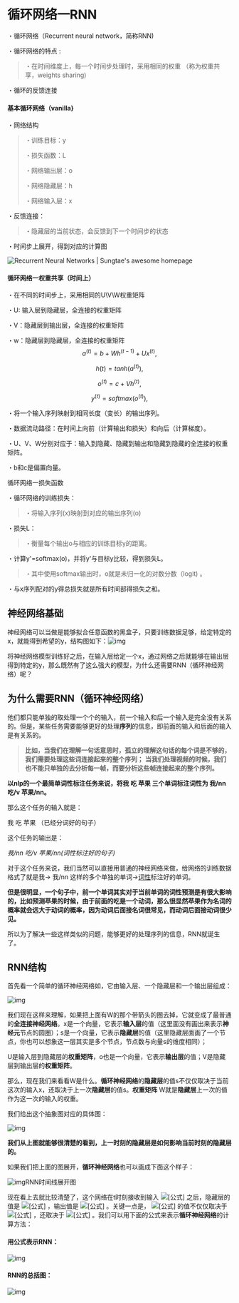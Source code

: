 # 循环网络一RNN 

・循环网络（Recurrent neural network，简称RNN) 

・循环网络的特点 :

> ・在时间维度上，每一个时间步处理时，采用相同的权重 （称为权重共享，weights sharing) 

・循环的反馈连接 

#### 基本循环网络（vanilla} 

・网络结构 

> ・训练目标：y 
>
> ・损失函数：L 
>
> ・网络输出层：o 
>
> ・网络隐藏层：h 
>
> ・网络输入层：x 

・反馈连接： 

> ・隐藏层的当前状态，会反馈到下一个时间步的状态 

・时间步上展开，得到对应的计算图 

![Recurrent Neural Networks | Sungtae&#39;s awesome homepage](https://www.cc.gatech.edu/~san37/img/dl/unfold.png)

#### 循环网络一权重共享（时间上） 

・在不同的时间步上，采用相同的U\V\W权重矩阵 

・U: 输入层到隐藏层，全连接的权重矩阵 

・V：隐藏层到输出层，全连接的权重矩阵 

・w：隐藏层到隐藏层，全连接的权重矩阵 
$$
a^{(t)} = b + Wh^{(t-1)} + Ux^{(t)},
$$

$$
h(t) = tanh(a^{(t)}),
$$

$$
o^{(t)} = c + Vh^{(t)},
$$

$$
y^{(t)} = softmax(o^{(t)}),
$$

・将一个输入序列映射到相同长度（变长）的输出序列。 

・数据流动路径：在时间上向前（计算输出和损失）和向后（计算梯度）。 

・U、V、W分别对应于：输入到隐藏、隐藏到输出和隐藏到隐藏的全连接的权重矩阵。 

・b和c是偏置向量。 



循环网络一损失函数 

・循环网络的训练损失： 

> ・将输入序列(x)映射到对应的输出序列(o) 

・损失L： 

> ・衡量每个输出o与相应的训练目标y的距离。 

・计算y'=softmax(o)，并将y'与目标y比较，得到损失L。 

> ・其中使用softmax输出时，o就是未归一化的对数分数（logit) 。

・与x序列配对的y得总损失就是所有时间部得损失之和。

## **神经网络基础**

神经网络可以当做是能够拟合任意函数的黑盒子，只要训练数据足够，给定特定的x，就能得到希望的y，结构图如下：![img](https://pic2.zhimg.com/80/v2-dbd25d81a8537985345a3e46077931ed_720w.jpg)

将神经网络模型训练好之后，在输入层给定一个x，通过网络之后就能够在输出层得到特定的y，那么既然有了这么强大的模型，为什么还需要RNN（循环神经网络）呢？

## **为什么需要RNN（循环神经网络）**

他们都只能单独的取处理一个个的输入，前一个输入和后一个输入是完全没有关系的。但是，某些任务需要能够更好的处理**序列**的信息，即前面的输入和后面的输入是有关系的。

> **比如，当我们在理解一句话意思时，孤立的理解这句话的每个词是不够的，我们需要处理这些词连接起来的整个序列；** **当我们处理视频的时候，我们也不能只单独的去分析每一帧，而要分析这些帧连接起来的整个序列。**

**以nlp的一个最简单词性标注任务来说，将我 吃 苹果 三个单词标注词性为 我/nn 吃/v 苹果/nn。**

那么这个任务的输入就是：

我 吃 苹果 （已经分词好的句子）

这个任务的输出是：

*我/nn 吃/v 苹果/nn(词性标注好的句子)*

对于这个任务来说，我们当然可以直接用普通的神经网络来做，给网络的训练数据格式了就是我-> 我/nn 这样的多个单独的单词->[词性](https://www.zhihu.com/search?q=词性&search_source=Entity&hybrid_search_source=Entity&hybrid_search_extra={"sourceType"%3A"article"%2C"sourceId"%3A30844905})标注好的单词。

**但是很明显，一个句子中，前一个单词其实对于当前单词的词性预测是有很大影响的，比如预测苹果的时候，由于前面的吃是一个动词，那么很显然苹果作为名词的概率就会远大于动词的概率，因为动词后面接名词很常见，而动词后面接动词很少见。**

所以为了解决一些这样类似的问题，能够更好的处理序列的信息，RNN就诞生了。

## **RNN结构**

首先看一个简单的循环神经网络如，它由输入层、一个隐藏层和一个输出层组成：

![img](https://pic4.zhimg.com/80/v2-3884f344d71e92d70ec3c44d2795141f_720w.jpg)

我们现在这样来理解，如果把上面有W的那个带箭头的圈去掉，它就变成了最普通的**全连接神经网络**。x是一个向量，它表示**输入层**的值（这里面没有画出来表示**神经元**节点的圆圈）；s是一个向量，它表示**隐藏层**的值（这里隐藏层面画了一个节点，你也可以想象这一层其实是多个节点，节点数与向量s的维度相同）；

U是输入层到隐藏层的**权重矩阵**，o也是一个向量，它表示**输出层**的值；V是隐藏层到输出层的**权重矩阵**。

那么，现在我们来看看W是什么。**循环神经网络**的**隐藏层**的值s不仅仅取决于当前这次的输入x，还取决于上一次**隐藏层**的值s。**权重矩阵** W就是**隐藏层**上一次的值作为这一次的输入的权重。

我们给出这个抽象图对应的具体图：

![img](https://pic1.zhimg.com/80/v2-206db7ba9d32a80ff56b6cc988a62440_720w.jpg)

**我们从上图就能够很清楚的看到，上一时刻的隐藏层是如何影响当前时刻的隐藏层的。**

如果我们把上面的图展开，**循环神经网络**也可以画成下面这个样子：

![img](https://pic2.zhimg.com/80/v2-b0175ebd3419f9a11a3d0d8b00e28675_720w.jpg)RNN时间线展开图

现在看上去就比较清楚了，这个网络在t时刻接收到输入 ![[公式]](https://www.zhihu.com/equation?tex=x_%7Bt%7D) 之后，隐藏层的值是 ![[公式]](https://www.zhihu.com/equation?tex=s_%7Bt%7D) ，输出值是 ![[公式]](https://www.zhihu.com/equation?tex=o_%7Bt%7D) 。关键一点是， ![[公式]](https://www.zhihu.com/equation?tex=s_%7Bt%7D) 的值不仅仅取决于 ![[公式]](https://www.zhihu.com/equation?tex=x_%7Bt%7D) ，还取决于 ![[公式]](https://www.zhihu.com/equation?tex=s_%7Bt-1%7D) 。我们可以用下面的公式来表示**循环神经网络**的计算方法：

#### **用公式表示RNN：**

![img](https://pic4.zhimg.com/80/v2-9524a28210c98ed130644eb3c3002087_720w.jpg)                               





#### RNN的总括图：

![img](https://pic3.zhimg.com/80/v2-9e50e23bd3dff0d91b0198d0e6b6429a_720w.jpg)